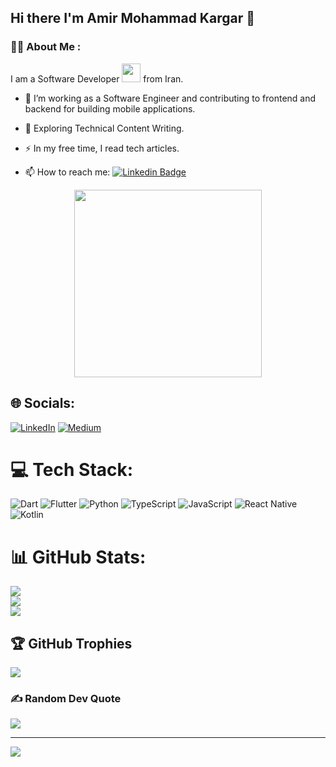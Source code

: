 ## Hi there I'm Amir Mohammad Kargar 👋
### :man_technologist: About Me :
I am a Software Developer <img src="https://media.giphy.com/media/WUlplcMpOCEmTGBtBW/giphy.gif" width="30"> from Iran.
- :telescope: I’m working as a Software Engineer and contributing to frontend and backend for building mobile applications.

- :seedling: Exploring Technical Content Writing.

- :zap:  In my free time, I read tech articles.

- :mailbox: How to reach me: [![Linkedin Badge](https://img.shields.io/badge/amkargar-blue?style=flat&logo=Linkedin&logoColor=white)](https://www.linkedin.com/in/amkargar/)
<p align="center">
  <img src="https://miro.medium.com/max/1360/0*7Q3yvSIv_t0ioJ-Z.gif" height="300">
</p> 

## 🌐 Socials:
[![LinkedIn](https://img.shields.io/badge/LinkedIn-%230077B5.svg?logo=linkedin&logoColor=white)](https://linkedin.com/in/amkargar) [![Medium](https://img.shields.io/badge/Medium-12100E?logo=medium&logoColor=white)](https://medium.com/@@a.m.kargar2000) 

# 💻 Tech Stack:
![Dart](https://img.shields.io/badge/dart-%230175C2.svg?style=for-the-badge&logo=dart&logoColor=white) ![Flutter](https://img.shields.io/badge/Flutter-%2302569B.svg?style=for-the-badge&logo=Flutter&logoColor=white) ![Python](https://img.shields.io/badge/python-3670A0?style=for-the-badge&logo=python&logoColor=ffdd54) ![TypeScript](https://img.shields.io/badge/typescript-%23007ACC.svg?style=for-the-badge&logo=typescript&logoColor=white) ![JavaScript](https://img.shields.io/badge/javascript-%23323330.svg?style=for-the-badge&logo=javascript&logoColor=%23F7DF1E) ![React Native](https://img.shields.io/badge/react_native-%2320232a.svg?style=for-the-badge&logo=react&logoColor=%2361DAFB) ![Kotlin](https://img.shields.io/badge/kotlin-%230095D5.svg?style=for-the-badge&logo=kotlin&logoColor=white)
# 📊 GitHub Stats:
![](https://github-readme-stats.vercel.app/api?username=AmirMohammadKargar&theme=dark&hide_border=false&include_all_commits=true&count_private=true)<br/>
![](https://github-readme-streak-stats.herokuapp.com/?user=AmirMohammadKargar&theme=dark&hide_border=false)<br/>
![](https://github-readme-stats.vercel.app/api/top-langs/?username=AmirMohammadKargar&theme=dark&hide_border=false&include_all_commits=true&count_private=true&layout=compact)

## 🏆 GitHub Trophies
![](https://github-profile-trophy.vercel.app/?username=AmirMohammadKargar&theme=radical&no-frame=false&no-bg=true&margin-w=4)

### ✍️ Random Dev Quote
![](https://quotes-github-readme.vercel.app/api?type=horizontal&theme=radical)

---
[![](https://visitcount.itsvg.in/api?id=AmirMohammadKargar&icon=2&color=0)](https://visitcount.itsvg.in)
